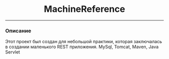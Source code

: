 <h1 align="center">MachineReference</h1>
<hr>

### Описание
 Этот проект был создан для небольшой практики,
 которая заключалась в создании маленького REST приложения.
 MySql, Tomcat, Maven, Java Servlet
 